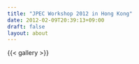 ```yaml
---
title: "JPEC Workshop 2012 in Hong Kong"
date: 2012-02-09T20:39:13+09:00
draft: false
layout: about
---
```

{{< gallery >}}
